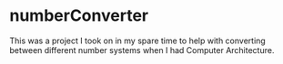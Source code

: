 numberConverter
===============

This was a project I took on in my spare time to help with converting between different number systems when I had Computer Architecture. 
